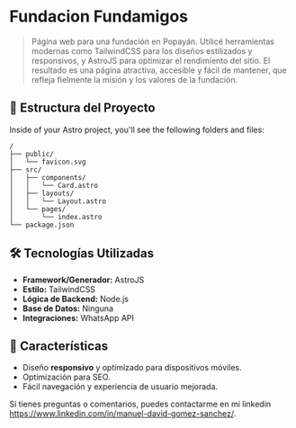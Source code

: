 # Fundacion Fundamigos

> Página web para una fundación en Popayán. Utilicé herramientas modernas como TailwindCSS para los diseños estilizados y responsivos, y AstroJS para optimizar el rendimiento del sitio. El resultado es una página atractiva, accesible y fácil de mantener, que refleja fielmente la misión y los valores de la fundación.

## 🚀 Estructura del Proyecto

Inside of your Astro project, you'll see the following folders and files:

```text
/
├── public/
│   └── favicon.svg
├── src/
│   ├── components/
│   │   └── Card.astro
│   ├── layouts/
│   │   └── Layout.astro
│   └── pages/
│       └── index.astro
└── package.json
```

## 🛠️ Tecnologías Utilizadas

- **Framework/Generador:** AstroJS
- **Estilo:** TailwindCSS
- **Lógica de Backend:** Node.js
- **Base de Datos:** Ninguna
- **Integraciones:** WhatsApp API

## 🚀 Características

- Diseño **responsivo** y optimizado para dispositivos móviles.
- Optimización para SEO.
- Fácil navegación y experiencia de usuario mejorada.

Si tienes preguntas o comentarios, puedes contactarme en mi linkedin https://www.linkedin.com/in/manuel-david-gomez-sanchez/.
